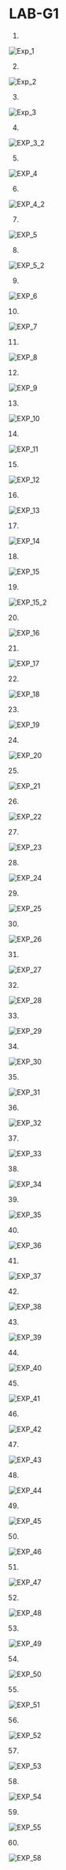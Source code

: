 # LAB-G1
1.
![Exp_1](https://github.com/devp9126/LAB-G1/assets/148285189/6bdf574a-4c24-426c-a06a-fe8b9f59e719)


2.
![Exp_2](https://github.com/devp9126/LAB-G1/assets/148285189/07290085-7e0e-4025-b5e7-91d35488ed25)


3.
![Exp_3](https://github.com/devp9126/LAB-G1/assets/148285189/d32c9569-4618-4ecf-85f6-d180360bdcda)


4.
![EXP_3_2](https://github.com/devp9126/LAB-G1/assets/148285189/8a91854a-f2c0-4c17-b50b-bc8dfcab8385)


5.
![EXP_4](https://github.com/devp9126/LAB-G1/assets/148285189/e62c4243-e37c-40fd-99ba-da92f4d9aebd)


6.
![EXP_4_2](https://github.com/devp9126/LAB-G1/assets/148285189/afa417b2-3e03-4466-b482-40934934a9a9)


7.
![EXP_5](https://github.com/devp9126/LAB-G1/assets/148285189/c9ada713-20b3-48a8-9cde-65bdd91e0586)



8.
![EXP_5_2](https://github.com/devp9126/LAB-G1/assets/148285189/2edce9e5-288e-448f-b36a-50a2e4575e18)


9.
![EXP_6](https://github.com/devp9126/LAB-G1/assets/148285189/cfe769d1-044d-451f-926c-cc9ceaadc114)


10.
![EXP_7](https://github.com/devp9126/LAB-G1/assets/148285189/5e971977-d090-4c9c-9ced-6a48c0efd263)


11.
![EXP_8](https://github.com/devp9126/LAB-G1/assets/148285189/75b78e7f-7c3a-46fb-8bb6-8603affb0f4b)


12.
![EXP_9](https://github.com/devp9126/LAB-G1/assets/148285189/ea1c33cf-013d-47bc-929b-44f5ff5d8491)


13.
![EXP_10](https://github.com/devp9126/LAB-G1/assets/148285189/40146009-4bf3-4edd-af16-14d03b4dceef)


14.
![EXP_11](https://github.com/devp9126/LAB-G1/assets/148285189/d5fbf11d-bb79-4c6b-ac02-259ac267d4f0)


15.
![EXP_12](https://github.com/devp9126/LAB-G1/assets/148285189/ae845bab-baf5-4c94-8236-84b5695be746)


16.
![EXP_13](https://github.com/devp9126/LAB-G1/assets/148285189/b27dfb01-a996-4c4f-ab03-d27cef9ce9b3)


17.
![EXP_14](https://github.com/devp9126/LAB-G1/assets/148285189/dae0bf5d-0279-47a6-b220-93e997396933)


18.
![EXP_15](https://github.com/devp9126/LAB-G1/assets/148285189/534a7bd8-b70e-4369-b912-3cc3309521eb)


19.
![EXP_15_2](https://github.com/devp9126/LAB-G1/assets/148285189/8a6342eb-6dae-4615-9758-67dbd9bbb578)


20.
![EXP_16](https://github.com/devp9126/LAB-G1/assets/148285189/98067b65-a654-40de-bb71-6e44868fbf8b)


21.
![EXP_17](https://github.com/devp9126/LAB-G1/assets/148285189/067b3b89-9e33-464a-a575-20d158462647)


22.
![EXP_18](https://github.com/devp9126/LAB-G1/assets/148285189/05ad4cd5-f64e-4b6b-bdc9-59920564dc20)


23.
![EXP_19](https://github.com/devp9126/LAB-G1/assets/148285189/0c9a05cf-5c7d-43d8-b433-8b5de347fecf)


24.
![EXP_20](https://github.com/devp9126/LAB-G1/assets/148285189/8b8b958b-09a8-4794-96e8-018ab31582a4)


25.
![EXP_21](https://github.com/devp9126/LAB-G1/assets/148285189/0dd69477-ef81-4ffb-8711-4fd49cf8b00b)


26.
![EXP_22](https://github.com/devp9126/LAB-G1/assets/148285189/637a99d4-ffbf-4564-ab7a-08e803c81a86)


27.
![EXP_23](https://github.com/devp9126/LAB-G1/assets/148285189/47555c27-8e49-47f5-8b17-3f47d64ad373)


28.
![EXP_24](https://github.com/devp9126/LAB-G1/assets/148285189/adb88cd0-4044-456e-9ab2-92366a800f85)


29.
![EXP_25](https://github.com/devp9126/LAB-G1/assets/148285189/ed0aff9d-c667-406c-a59f-dd9ea8a3e7dd)


30.
![EXP_26](https://github.com/devp9126/LAB-G1/assets/148285189/8a56c6e0-eeeb-446f-ab8e-93db13d539a9)


31.
![EXP_27](https://github.com/devp9126/LAB-G1/assets/148285189/ecd5b9a8-f298-4273-aee0-88d6037c4116)


32.
![EXP_28](https://github.com/devp9126/LAB-G1/assets/148285189/cab18b12-2410-4924-8749-d10156f17d73)


33.
![EXP_29](https://github.com/devp9126/LAB-G1/assets/148285189/5ff36e0d-0e9b-47e7-b930-6877f4baaccf)


34.
![EXP_30](https://github.com/devp9126/LAB-G1/assets/148285189/de1626e3-471d-4e4c-a985-80b496f7185b)


35.
![EXP_31](https://github.com/devp9126/LAB-G1/assets/148285189/2e6a158b-9229-45fd-ae08-8125edd571d7)


36.
![EXP_32](https://github.com/devp9126/LAB-G1/assets/148285189/e7348e8a-e8f6-4508-aca5-5e9232f22c76)


37.
![EXP_33](https://github.com/devp9126/LAB-G1/assets/148285189/67f0653b-8dd0-4be5-9102-4b8937340bc8)


38.
![EXP_34](https://github.com/devp9126/LAB-G1/assets/148285189/af77444e-7cbf-40dc-951b-c2afa2caa6e8)


39.
![EXP_35](https://github.com/devp9126/LAB-G1/assets/148285189/8b42cf6f-b4ab-4a10-9c90-3a399ae795ed)


40.
![EXP_36](https://github.com/devp9126/LAB-G1/assets/148285189/12357ffd-fcc7-46ac-a82c-95c1aa5560bc)


41.
![EXP_37](https://github.com/devp9126/LAB-G1/assets/148285189/e2f5c8df-f781-4006-9035-1d8b4b32294f)


42.
![EXP_38](https://github.com/devp9126/LAB-G1/assets/148285189/3d210c05-9e06-4229-9beb-a28597df6662)


43.
![EXP_39](https://github.com/devp9126/LAB-G1/assets/148285189/66f44d73-3952-4f2c-ae62-1742296811db)


44.
![EXP_40](https://github.com/devp9126/LAB-G1/assets/148285189/47471163-6801-4ffe-92be-4d90982fc41d)


45.
![EXP_41](https://github.com/devp9126/LAB-G1/assets/148285189/1ff9a9db-8b5b-48bf-b1dd-a6616e442850)


46.
![EXP_42](https://github.com/devp9126/LAB-G1/assets/148285189/089ef51b-d36b-48e4-986f-68c88ee39cd0)


47.
![EXP_43](https://github.com/devp9126/LAB-G1/assets/148285189/ea783f42-f949-4b24-ac6d-681c7219a555)


48.
![EXP_44](https://github.com/devp9126/LAB-G1/assets/148285189/8b7d1c8b-031e-4d4a-8968-de7996e83d51)


49.
![EXP_45](https://github.com/devp9126/LAB-G1/assets/148285189/bb1bdb03-8565-48e6-88e6-74a00bbfd387)


50.
![EXP_46](https://github.com/devp9126/LAB-G1/assets/148285189/8697d7ae-99ea-48f7-87c2-95dc555eb86d)


51.
![EXP_47](https://github.com/devp9126/LAB-G1/assets/148285189/572eadfa-b0ed-4270-9ed1-47a051e96194)


52.
![EXP_48](https://github.com/devp9126/LAB-G1/assets/148285189/d9d577bf-45c1-45e1-ba8b-2a58f83b7b1c)


53.
![EXP_49](https://github.com/devp9126/LAB-G1/assets/148285189/6567a726-571c-4b26-b716-98ea7af4eb6a)


54.
![EXP_50](https://github.com/devp9126/LAB-G1/assets/148285189/88fe7366-30b1-4899-beff-3103342aa439)


55.
![EXP_51](https://github.com/devp9126/LAB-G1/assets/148285189/ba0fac5a-6c3c-48c7-9200-075ec953e9db)


56.
![EXP_52](https://github.com/devp9126/LAB-G1/assets/148285189/8c869d72-129f-4f91-ae91-5f4d723d5bf6)


57.
![EXP_53](https://github.com/devp9126/LAB-G1/assets/148285189/f3500391-0057-4c45-8115-b3af669d2c81)


58.
![EXP_54](https://github.com/devp9126/LAB-G1/assets/148285189/36547c2d-3374-46b0-a8db-87c2fa03a7f1)


59.
![EXP_55](https://github.com/devp9126/LAB-G1/assets/148285189/1a675058-bd76-4531-95d2-d95300b2fd08)


60.
![EXP_58](https://github.com/devp9126/LAB-G1/assets/148285189/a246731c-1b74-4628-b1cf-e535d9026fea)
